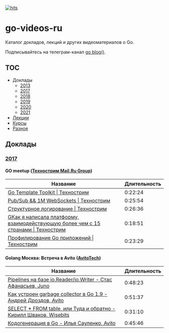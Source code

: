 [![hits](https://hits.deltapapa.io/github/dp92987/go-videos-ru.svg)](https://hits.deltapapa.io)

# go-videos-ru

Каталог докладов, лекций и других видеоматериалов о Go.

Подписывайтесь на телеграм-канал [go blog()](https://t.me/golangblog).

## TOC

- Доклады
  - [2013](/talks/2013.md)
  - [2017](/talks/2017.md)
  - [2018](/talks/2018.md)
  - [2019](/talks/2019.md)
  - [2020](/talks/2020.md)
  - [2021](/talks/2021.md)
- [Лекции](/lectures/lectures.md)
- [Курсы](/courses/courses.md)
- [Разное](/others/others.md)

## Доклады

### [2017](https://www.youtube.com/playlist?list=PLGFInI_ge4jQzwm-Wuzun2wb2cciPqxWL)

#### GO meetup ([Технострим Mail.Ru Group](https://www.youtube.com/channel/UCmqEpAsQMcsYaeef4qgECvQ))

| Название | Длительность |
| -------- | ------------ |
| [Go Template Toolkit \| Технострим](https://www.youtube.com/watch?v=Tfa_oDTUK3c) | 0:22:24 |
| [Pub/Sub && 1M WebSockets \| Технострим](https://www.youtube.com/watch?v=dIiNBSOeVPs) | 0:25:54 |
| [Структурное логирование \| Технострим](https://www.youtube.com/watch?v=c_MPDg2C9tg) | 0:26:36 |
| [GКак я написала платформу, взаимодействующую более чем с 15 странами \| Технострим](https://www.youtube.com/watch?v=qj3kNvRmSRQ) | 0:18:51 |
| [Профилирование Go приложений \| Технострим](https://www.youtube.com/watch?v=-a0CfL1pcxI) | 0:23:29 |

#### Golang Москва: Встреча в Avito ([AvitoTech](https://www.youtube.com/channel/UCO2w0cpl1wxygHjQH6eEfEg))

| Название | Длительность |
| -------- | ------------ |
| [Pipelines на базе io.Reader/io.Writer - Стас Афанасьев, Juno](https://www.youtube.com/watch?v=kuyjuGk1USY) | 0:48:23 |
| [Как устроен garbage collector в Go 1.9 - Андрей Дроздов, Avito](https://www.youtube.com/watch?v=CX4GSErFenI) | 0:51:37 |
| [SELECT * FROM table, или Туда и обратно - Кирилл Шваков, Wisebits](https://www.youtube.com/watch?v=N_iHzIew2Wg) | 0:31:10 |
| [Кодогенерация в Go - Илья Сауленко, Avito](https://www.youtube.com/watch?v=HtQLBdD82vE) | 0:45:46 |
